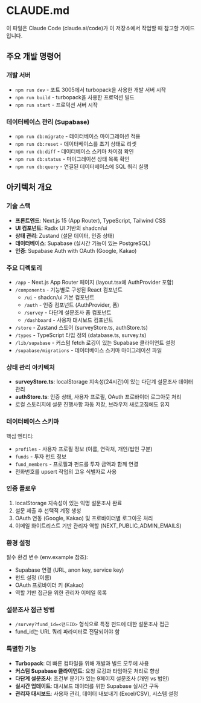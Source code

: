# CLAUDE.md

이 파일은 Claude Code (claude.ai/code)가 이 저장소에서 작업할 때 참고할 가이드입니다.

## 주요 개발 명령어

### 개발 서버

- `npm run dev` - 포트 3005에서 turbopack을 사용한 개발 서버 시작
- `npm run build` - turbopack을 사용한 프로덕션 빌드
- `npm run start` - 프로덕션 서버 시작

### 데이터베이스 관리 (Supabase)

- `npm run db:migrate` - 데이터베이스 마이그레이션 적용
- `npm run db:reset` - 데이터베이스를 초기 상태로 리셋
- `npm run db:diff` - 데이터베이스 스키마 차이점 확인
- `npm run db:status` - 마이그레이션 상태 목록 확인
- `npm run db:query` - 연결된 데이터베이스에 SQL 쿼리 실행

## 아키텍처 개요

### 기술 스택

- **프론트엔드**: Next.js 15 (App Router), TypeScript, Tailwind CSS
- **UI 컴포넌트**: Radix UI 기반의 shadcn/ui
- **상태 관리**: Zustand (설문 데이터, 인증 상태)
- **데이터베이스**: Supabase (실시간 기능이 있는 PostgreSQL)
- **인증**: Supabase Auth with OAuth (Google, Kakao)

### 주요 디렉토리

- `/app` - Next.js App Router 페이지 (layout.tsx에 AuthProvider 포함)
- `/components` - 기능별로 구성된 React 컴포넌트
  - `/ui` - shadcn/ui 기본 컴포넌트
  - `/auth` - 인증 컴포넌트 (AuthProvider, 폼)
  - `/survey` - 다단계 설문조사 폼 컴포넌트
  - `/dashboard` - 사용자 대시보드 컴포넌트
- `/store` - Zustand 스토어 (surveyStore.ts, authStore.ts)
- `/types` - TypeScript 타입 정의 (database.ts, survey.ts)
- `/lib/supabase` - 커스텀 fetch 로깅이 있는 Supabase 클라이언트 설정
- `/supabase/migrations` - 데이터베이스 스키마 마이그레이션 파일

### 상태 관리 아키텍처

- **surveyStore.ts**: localStorage 지속성(24시간)이 있는 다단계 설문조사 데이터 관리
- **authStore.ts**: 인증 상태, 사용자 프로필, OAuth 프로바이더 로그아웃 처리
- 로컬 스토리지에 설문 진행사항 자동 저장, 브라우저 새로고침에도 유지

### 데이터베이스 스키마

핵심 엔티티:

- `profiles` - 사용자 프로필 정보 (이름, 연락처, 개인/법인 구분)
- `funds` - 투자 펀드 정보
- `fund_members` - 프로필과 펀드를 투자 금액과 함께 연결
- 전화번호를 upsert 작업의 고유 식별자로 사용

### 인증 플로우

1. localStorage 지속성이 있는 익명 설문조사 완료
2. 설문 제출 후 선택적 계정 생성
3. OAuth 연동 (Google, Kakao) 및 프로바이더별 로그아웃 처리
4. 이메일 화이트리스트 기반 관리자 역할 (NEXT_PUBLIC_ADMIN_EMAILS)

### 환경 설정

필수 환경 변수 (env.example 참조):

- Supabase 연결 (URL, anon key, service key)
- 펀드 설정 (이름)
- OAuth 프로바이더 키 (Kakao)
- 역할 기반 접근을 위한 관리자 이메일 목록

### 설문조사 접근 방법

- `/survey?fund_id=<펀드ID>` 형식으로 특정 펀드에 대한 설문조사 접근
- fund_id는 URL 쿼리 파라미터로 전달되어야 함

### 특별한 기능

- **Turbopack**: 더 빠른 컴파일을 위해 개발과 빌드 모두에 사용
- **커스텀 Supabase 클라이언트**: 요청 로깅과 타임아웃 처리로 향상
- **다단계 설문조사**: 조건부 분기가 있는 9페이지 설문조사 (개인 vs 법인)
- **실시간 업데이트**: 대시보드 데이터를 위한 Supabase 실시간 구독
- **관리자 대시보드**: 사용자 관리, 데이터 내보내기 (Excel/CSV), 시스템 설정
